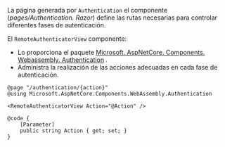 La página generada por `Authentication` el componente (*pages/Authentication. Razor*) define las rutas necesarias para controlar diferentes fases de autenticación.

El `RemoteAuthenticatorView` componente:

* Lo proporciona el paquete [Microsoft. AspNetCore. Components. Webassembly. Authentication](https://www.nuget.org/packages/Microsoft.AspNetCore.Components.WebAssembly.Authentication/) .
* Administra la realización de las acciones adecuadas en cada fase de autenticación.

```razor
@page "/authentication/{action}"
@using Microsoft.AspNetCore.Components.WebAssembly.Authentication

<RemoteAuthenticatorView Action="@Action" />

@code {
    [Parameter]
    public string Action { get; set; }
}
```
